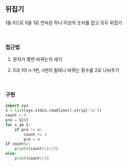 ## 뒤집기
1을 0으로 0을 1로 연속된 하나 이상의 숫자를 잡고 모두 뒤집기

</br>

### 접근법
1. 문자가 몇번 바뀌는지 세기

2. 0과 1이 n-1번, n번이 될테니 바뀌는 횟수를  2로 나눠주기

</br>

### 구현

```python
import sys
S = list(sys.stdin.readline().strip('\n'))
count = 0
pre = S[0]
for s in S:
    if pre != s:
        count += 1
        pre = s
if count%2:
    print((count+1)//2)
else:
    print(count//2)
```